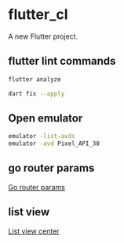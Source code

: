 # flutter_cl

A new Flutter project.

## flutter lint commands

```bash
flutter analyze
```

```bash
dart fix --apply
```

## Open emulator

```bash
emulator -list-avds
emulator -avd Pixel_API_30
```

## go router params

[Go router params](https://stackoverflow.com/questions/77092934/parameter-passing-causes-an-error-when-using-go-router)

## list view

[List view center](https://stackoverflow.com/questions/52991376/flutter-how-to-center-widget-inside-list-view)
